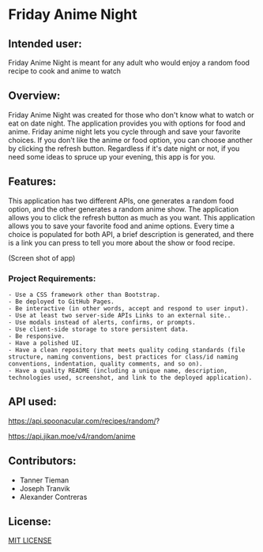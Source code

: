 # Friday Anime Night

## Intended user:
Friday Anime Night is meant for any adult who would enjoy a random food recipe to cook and anime to watch 

## Overview:
Friday Anime Night was created for those who don't know what to watch or eat on date night. The application provides you with options for food and anime. Friday anime night lets you cycle through and save your favorite choices. If you don't like the anime or food option, you can choose another by clicking the refresh button. Regardless if it's date night or not, if you need some ideas to spruce up your evening, this app is for you. 

## Features:
This application has two different APIs, one generates a random food option, and the other generates a random anime show. The application allows you to click the refresh button as much as you want. This application allows you to save your favorite food and anime options. Every time a choice is populated for both API, a brief description is generated, and there is a link you can press to tell you more about the show or food recipe. 


(Screen shot of app)



### Project Requirements:
```
- Use a CSS framework other than Bootstrap.
- Be deployed to GitHub Pages.
- Be interactive (in other words, accept and respond to user input).
- Use at least two server-side APIs Links to an external site..
- Use modals instead of alerts, confirms, or prompts.
- Use client-side storage to store persistent data.
- Be responsive.
- Have a polished UI.
- Have a clean repository that meets quality coding standards (file structure, naming conventions, best practices for class/id naming conventions, indentation, quality comments, and so on).
- Have a quality README (including a unique name, description, technologies used, screenshot, and link to the deployed application).
```

## API used:

https://api.spoonacular.com/recipes/random/?

https://api.jikan.moe/v4/random/anime

## Contributors:

- Tanner Tieman  
- Joseph Tranvik 
- Alexander Contreras 


## License:

[MIT LICENSE](LICENSE.txt)















